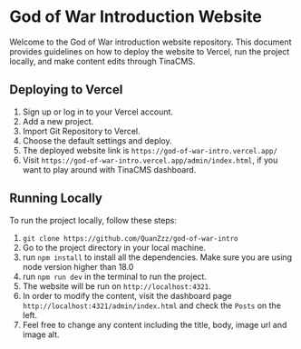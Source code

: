 # God of War Introduction Website

Welcome to the God of War introduction website repository. This document provides guidelines on how to deploy the website to Vercel, run the project locally, and make content edits through TinaCMS.

## Deploying to Vercel

1. Sign up or log in to your Vercel account.
2. Add a new project.
3. Import Git Repository to Vercel.
4. Choose the default settings and deploy.
5. The deployed website link is `https://god-of-war-intro.vercel.app/`
6. Visit `https://god-of-war-intro.vercel.app/admin/index.html`, if you want to play around with TinaCMS dashboard.

## Running Locally

To run the project locally, follow these steps:

1. `git clone https://github.com/QuanZzz/god-of-war-intro`
2. Go to the project directory in your local machine.
3. run `npm install` to install all the dependencies. Make sure you are using node version higher than 18.0
4. run `npm run dev` in the terminal to run the project.
5. The website will be run on `http://localhost:4321`.
6. In order to modify the content, visit the dashboard page `http://localhost:4321/admin/index.html` and check the `Posts` on the left.
7. Feel free to change any content including the title, body, image url and image alt.
